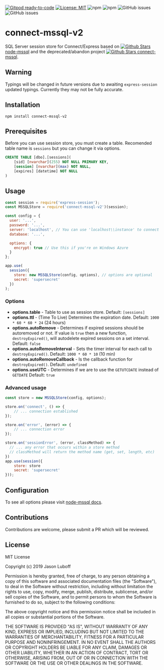 [![Gitpod ready-to-code](https://img.shields.io/badge/Gitpod-ready--to--code-blue?logo=gitpod)](https://gitpod.io/#https://github.com/JLuboff/connect-mssql-v2)
[![License: MIT](https://img.shields.io/badge/License-MIT-yellow.svg)](https://opensource.org/licenses/MIT)
![npm](https://img.shields.io/npm/v/connect-mssql-v2)
![npm](https://img.shields.io/npm/dw/connect-mssql-v2)
![GitHub issues](https://img.shields.io/github/issues-raw/jluboff/connect-mssql-v2)
![GitHub issues](https://img.shields.io/github/issues-pr-raw/jluboff/connect-mssql-v2)

# connect-mssql-v2

SQL Server session store for Connect/Express based on [![Github Stars][mssql-image] node-mssql][mssql-url] and the deprecated/abandon project [![Github Stars][connect-mssql-image] connect-mssql][connect-mssql-url].

## Warning 
Typings will be changed in future versions due to awaiting `express-session` updated typings. Currently they may not be fully accurate.

## Installation

    npm install connect-mssql-v2

## Prerequisites

Before you can use session store, you must create a table. Recomended table name is `sessions` but you can change it via options.

```sql
CREATE TABLE [dbo].[sessions](
    [sid] [nvarchar](255) NOT NULL PRIMARY KEY,
    [session] [nvarchar](max) NOT NULL,
    [expires] [datetime] NOT NULL
)
```

## Usage

```javascript
const session = require('express-session');
const MSSQLStore = require('connect-mssql-v2')(session);

const config = {
  user: '...',
  password: '...',
  server: 'localhost', // You can use 'localhost\\instance' to connect to named instance
  database: '...',

  options: {
    encrypt: true // Use this if you're on Windows Azure
  }
};

app.use(
  session({
    store: new MSSQLStore(config, options), // options are optional
    secret: 'supersecret'
  })
);
```

### Options

- **options.table** - Table to use as session store. Default: `[sessions]`
- **options.ttl** - (Time To Live) Determines the expiration date. Default: `1000 * 60 * 60 * 24` (24 hours)
- **options.autoRemove** - Determines if expired sessions should be autoremoved or not. If value is `true` then a new function, `destroyExpired()`, will autodelete expired sessions on a set interval. Default: `false`
- **options.autoRemoveInterval** - Sets the timer interval for each call to `destroyExpired()`. Default: `1000 * 60 * 10` (10 min)
- **options.autoRemoveCallback** - Is the callback function for `destroyExpired()`. Default: `undefined`
- **options.useUTC** - Determines if we are to use the `GETUTCDATE` instead of `GETDATE` Default: `true`

### Advanced usage

```javascript
const store = new MSSQLStore(config, options);

store.on('connect', () => {
	// ... connection established
});

store.on('error', (error) => {
	// ... connection error
});

store.on('sessionError', (error, classMethod) => {
  // ... any error that occurs within a store method
  // classMethod will return the method name (get, set, length, etc)
})
app.use(session({
    store: store
    secret: 'supersecret'
}));
```

## Configuration

To see all options please visit [node-mssql docs](https://github.com/patriksimek/node-mssql#cfg-basic).

## Contributions
Contributions are welcome, please submit a PR which will be reviewed.

## License

MIT License

Copyright (c) 2019 Jason Luboff

Permission is hereby granted, free of charge, to any person obtaining a copy
of this software and associated documentation files (the "Software"), to deal
in the Software without restriction, including without limitation the rights
to use, copy, modify, merge, publish, distribute, sublicense, and/or sell
copies of the Software, and to permit persons to whom the Software is
furnished to do so, subject to the following conditions:

The above copyright notice and this permission notice shall be included in all
copies or substantial portions of the Software.

THE SOFTWARE IS PROVIDED "AS IS", WITHOUT WARRANTY OF ANY KIND, EXPRESS OR
IMPLIED, INCLUDING BUT NOT LIMITED TO THE WARRANTIES OF MERCHANTABILITY,
FITNESS FOR A PARTICULAR PURPOSE AND NONINFRINGEMENT. IN NO EVENT SHALL THE
AUTHORS OR COPYRIGHT HOLDERS BE LIABLE FOR ANY CLAIM, DAMAGES OR OTHER
LIABILITY, WHETHER IN AN ACTION OF CONTRACT, TORT OR OTHERWISE, ARISING FROM,
OUT OF OR IN CONNECTION WITH THE SOFTWARE OR THE USE OR OTHER DEALINGS IN THE
SOFTWARE.

[mssql-url]: https://github.com/patriksimek/node-mssql
[mssql-image]: https://img.shields.io/github/stars/patriksimek/node-mssql.svg?style=flat-square&label=%E2%98%85
[connect-mssql-url]: https://github.com/patriksimek/connect-mssql
[connect-mssql-image]: https://img.shields.io/github/stars/patriksimek/connect-mssql.svg?style=flat-square&label=%E2%98%85
